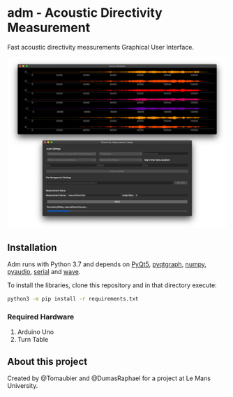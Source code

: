 # adm - Acoustic Directivity Measurement
Fast acoustic directivity measurements Graphical User Interface. 

<img src="ScreenCapture.png">

## Installation
Adm runs with Python 3.7 and depends on [PyQt5](https://pypi.org/project/PyQt5/), [pyqtgraph](http://www.pyqtgraph.org/), [numpy](https://www.numpy.org/), [pyaudio](https://pypi.org/project/PyAudio/), [serial](https://pypi.org/project/serial/) and [wave](https://docs.python.org/3/library/wave.html#module-wave). 

To install the libraries, clone this repository and in that directory execute:
```sh
python3 -m pip install -r requirements.txt
```


### Required Hardware
1. Arduino Uno
2. Turn Table

## About this project
Created by @Tomaubier and @DumasRaphael for a project at Le Mans University.


